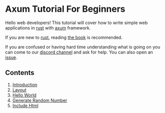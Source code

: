 # Axum Tutorial For Beginners

Hello web developers! This tutorial will cover how to write simple web
applications in [rust] with [axum] framework.

If you are new to [rust], reading [the book] is recommended.

If you are confused or having hard time understanding what is going on you can
come to our [discord channel] and ask for help. You can also open an [issue].

## Contents

1. [Introduction](tutorial/01-introduction.md)
2. [Layout](tutorial/02-layout.md)
3. [Hello World](tutorial/03-hello-world.md)
4. [Generate Random Number](tutorial/04-generate-random-number.md)
5. [Include Html](tutorial/05-include-html.md)

[axum]: https://github.com/tokio-rs/axum
[discord channel]: https://discord.gg/tokio
[issue]: https://github.com/programatik29/issues/new
[rust]: https://www.rust-lang.org/
[the book]: https://doc.rust-lang.org/book/

